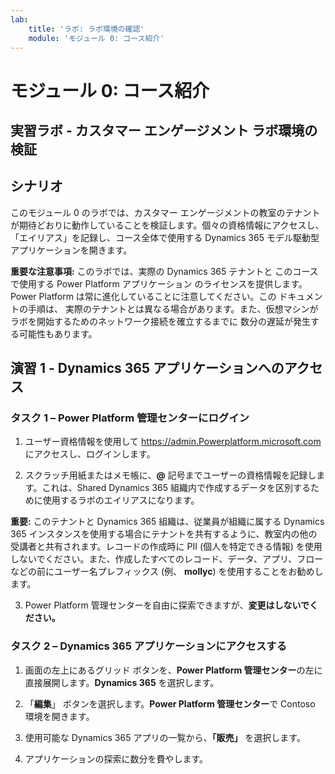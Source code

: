 ```yaml
---
lab:
    title: 'ラボ: ラボ環境の確認'
    module: 'モジュール 0: コース紹介'
---
```



モジュール 0: コース紹介
========================

## 実習ラボ - カスタマー エンゲージメント ラボ環境の検証 

シナリオ
--------

このモジュール 0 のラボでは、カスタマー エンゲージメントの教室のテナントが期待どおりに動作していることを検証します。個々の資格情報にアクセスし、「エイリアス」を記録し、コース全体で使用する Dynamics 365 モデル駆動型アプリケーションを開きます。 

**重要な注意事項:** このラボでは、実際の Dynamics 365 テナントと
このコースで使用する Power Platform アプリケーション
のライセンスを提供します。Power Platform は常に進化していることに注意してください。この
ドキュメントの手順は、
実際のテナントとは異なる場合があります。また、仮想マシンがラボを開始するためのネットワーク接続を確立するまでに
数分の遅延が発生する可能性もあります。

演習 1 - Dynamics 365 アプリケーションへのアクセス
---------------------------------------------------

### タスク 1 – Power Platform 管理センターにログイン

1.  ユーザー資格情報を使用して <https://admin.Powerplatform.microsoft.com> にアクセスし、ログインします。

2. スクラッチ用紙またはメモ帳に、**@** 記号までユーザーの資格情報を記録します。これは、Shared Dynamics 365 組織内で作成するデータを区別するために使用するラボのエイリアスになります。 

**重要:** このテナントと Dynamics 365 組織は、従業員が組織に属する Dynamics 365 インスタンスを使用する場合にテナントを共有するように、教室内の他の受講者と共有されます。レコードの作成時に PII (個人を特定できる情報) を使用しないでください。また、作成したすべてのレコード、データ、アプリ、フローなどの前にユーザー名プレフィックス (例、 **mollyc**) を使用することをお勧めします。

3. Power Platform 管理センターを自由に探索できますが、**変更はしないでください。**

### タスク 2 – Dynamics 365 アプリケーションにアクセスする

1.  画面の左上にあるグリッド ボタンを、**Power Platform 管理センター**の左に直接展開します。**Dynamics 365** を選択します。

2.  「**編集**」 ボタンを選択します。**Power Platform 管理センター**で Contoso 環境を開きます。

4. 使用可能な Dynamics 365 アプリの一覧から、**「販売」** を選択します。

5. アプリケーションの探索に数分を費やします。
